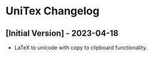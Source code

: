 # UniTex Changelog

## [Initial Version] - 2023-04-18
* LaTeX to unicode with copy to clipboard functionality.
